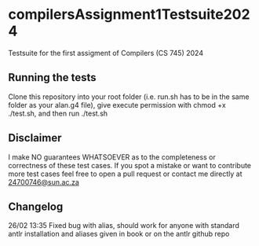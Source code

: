 # compilersAssignment1Testsuite2024
Testsuite for the first assigment of Compilers (CS 745) 2024

## Running the tests

Clone this repository into your root folder (i.e. run.sh has to be in the same folder as your alan.g4 file), give execute permission with chmod +x ./test.sh, and then run ./test.sh

## Disclaimer

I make NO guarantees WHATSOEVER as to the completeness or correctness of these test cases. If you spot a mistake or want to contribute more test cases feel free to open a pull request or contact me directly at 24700746@sun.ac.za

## Changelog

26/02 13:35 Fixed bug with alias, should work for anyone with standard antlr installation and aliases given in book or on the antlr github repo

